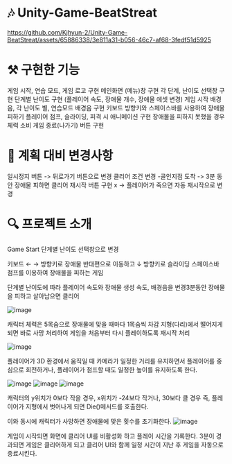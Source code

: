# 🎶 Unity-Game-BeatStreat

https://github.com/Kjhyun-2/Unity-Game-BeatStreat/assets/65886338/3e811a31-b056-46c7-af68-3fedf51d5925

# ⚒ 구현한 기능
게임 시작, 연습 모드, 게임 로고 구현
메인화면 (메뉴)창 구현 
각 단계, 난이도 선택창 구현
단계별 난이도 구현 (플레이어 속도, 장애물 개수, 장애물 에셋 변경)
게임 시작 배경음, 각 난이도 별, 연습모드 배경음 구현
키보드 방향키와 스페이스바를 사용하여 장애물 피하기
플레이어 점프, 슬라이딩, 피격 시 애니메이션 구현
장애물을 피하지 못했을 경우 체력 소비
게임 종료(나가기) 버튼 구현

# 📝 계획 대비 변경사항
일시정지 버튼 -> 뒤로가기 버튼으로 변경
클리어 조건 변경
 -골인지점 도착 -> 3분 동안 장애물 피하면 클리어
재시작 버튼 구현 x -> 플레이어가 죽으면 자동 재시작으로 변경

# 🔍 프로젝트 소개
Game Start
단계별 난이도 선택창으로 변경
 
키보드 ← → 방향키로 장애물 반대편으로 이동하고 
↓ 방향키로 슬라이딩 스페이스바 점프를 이용하여 장애물을 피하는 게임

단계별 난이도에 따라 플레이어 속도와  장애물  생성 속도, 배경음을 변경3분동안 장애물을 피하고 살아남으면 클리어 

![image](https://github.com/Kjhyun-2/Unity-Game-BeatStreat/assets/65886338/a8423cca-55ad-49d8-8727-48055451d373)

캐릭터 체력은 5목숨으로 장애물에 맞을 때마다 1목숨씩 차감
지형(다리)에서 떨어지게 되면 바로 사망 처리하여 
게임을 처음부터 다시 플레이하도록 재시작 처리

![image](https://github.com/Kjhyun-2/Unity-Game-BeatStreat/assets/65886338/aecc3754-23ce-49a2-9e64-f65caff50d22)

플레이어가 3D 환경에서 움직일 때 카메라가 일정한 거리를 유지하면서 플레이어를 중심으로 회전하거나, 플레이어가 점프할 때도 일정한 높이를 유지하도록 한다.

![image](https://github.com/Kjhyun-2/Unity-Game-BeatStreat/assets/65886338/ed7ebea0-adc3-42b5-89e2-0a09dc726864)
![image](https://github.com/Kjhyun-2/Unity-Game-BeatStreat/assets/65886338/a75a198a-37f4-4561-a34e-750d42839004)
![image](https://github.com/Kjhyun-2/Unity-Game-BeatStreat/assets/65886338/2f5b527b-2af9-4520-81d5-53cc734ed70a)

캐릭터의 y위치가 0보다 작을 경우,
 x위치가 -24보다 작거나, 30보다 클 경우 즉, 플레이어가 지형에서 벗어나게 되면 Die()메서드를 호출한다.

이와 동시에 캐릭터가 사망하면 장애물에 맞은 횟수를 초기화한다.
![image](https://github.com/Kjhyun-2/Unity-Game-BeatStreat/assets/65886338/38875c20-5db9-444d-a11d-8a5c2d80a538)

게임이 시작되면 화면에 클리어 UI를 비활성화 하고 플레이 시간을 기록한다.
3분이 경과되면 게임은 클리어하게 되고 클리어 UI와 함께 일정 시간이 지난 후 게임을 자동으로 종료시킨다.




